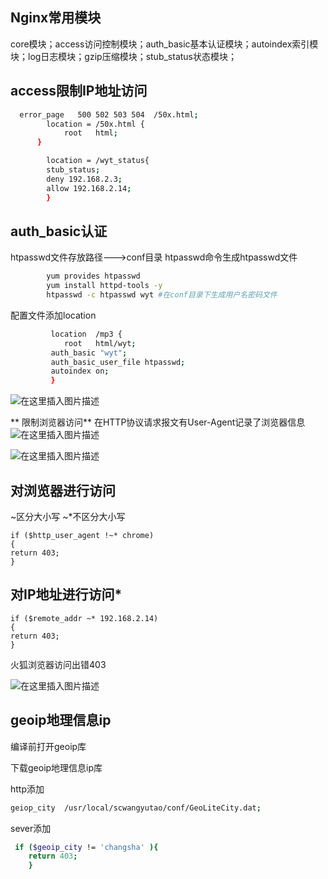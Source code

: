 ## Nginx常用模块

core模块；access访问控制模块；auth_basic基本认证模块；autoindex索引模块；log日志模块；gzip压缩模块；stub_status状态模块；

## access限制IP地址访问

```bash
  error_page   500 502 503 504  /50x.html;
        location = /50x.html {
            root   html;
      }

        location = /wyt_status{
        stub_status;
        deny 192.168.2.3;
        allow 192.168.2.14;
        }
```
## auth_basic认证

htpasswd文件存放路径--->conf目录
htpasswd命令生成htpasswd文件
```bash
		yum provides htpasswd
		yum install httpd-tools -y
		htpasswd -c htpasswd wyt #在conf目录下生成用户名密码文件

```
配置文件添加location
```bash
         location  /mp3 {
            root   html/wyt;
         auth_basic "wyt";
         auth_basic_user_file htpasswd;
         autoindex on;
         }
```
    
![在这里插入图片描述](https://img-blog.csdnimg.cn/75bfa2e0bdb9462f93887ed11baee1a4.png?x-oss-process=image/watermark,type_d3F5LXplbmhlaQ,shadow_50,text_Q1NETiBAeXV0YW9fNTE3,size_20,color_FFFFFF,t_70,g_se,x_16)

** 限制浏览器访问**
在HTTP协议请求报文有User-Agent记录了浏览器信息
![在这里插入图片描述](https://img-blog.csdnimg.cn/e568b03c74974cde938c7b779a81ff28.png?x-oss-process=image/watermark,type_d3F5LXplbmhlaQ,shadow_50,text_Q1NETiBAeXV0YW9fNTE3,size_17,color_FFFFFF,t_70,g_se,x_16)

![在这里插入图片描述](https://img-blog.csdnimg.cn/9195962cc7cc440196ff627bf08714cd.png?x-oss-process=image/watermark,type_d3F5LXplbmhlaQ,shadow_50,text_Q1NETiBAeXV0YW9fNTE3,size_20,color_FFFFFF,t_70,g_se,x_16)

## 对浏览器进行访问

~区分大小写
~*不区分大小写

```
if ($http_user_agent !~* chrome)
{
return 403;
}
```
## 对IP地址进行访问*
```
if ($remote_addr ~* 192.168.2.14)
{
return 403;
}
```
火狐浏览器访问出错403

![在这里插入图片描述](https://img-blog.csdnimg.cn/27ac50fb7d6f4957bf5c00826100e353.png?x-oss-process=image/watermark,type_d3F5LXplbmhlaQ,shadow_50,text_Q1NETiBAeXV0YW9fNTE3,size_20,color_FFFFFF,t_70,g_se,x_16)

## geoip地理信息ip

编译前打开geoip库

下载geoip地理信息ip库

http添加

```bash
geiop_city  /usr/local/scwangyutao/conf/GeoLiteCity.dat;
```

sever添加
```bash
 if ($geoip_city != 'changsha' ){
	return 403;
	}
```


